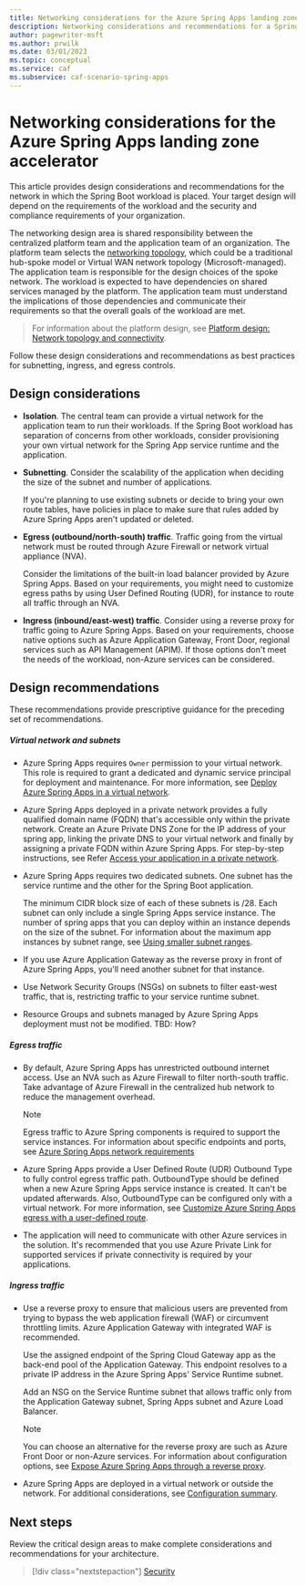 ```yaml
---
title: Networking considerations for the Azure Spring Apps landing zone accelerator
description: Networking considerations and recommendations for a Spring Boot workload.
author: pagewriter-msft
ms.author: prwilk
ms.date: 03/01/2023
ms.topic: conceptual
ms.service: caf
ms.subservice: caf-scenario-spring-apps
---
```


# Networking considerations for the Azure Spring Apps landing zone accelerator

This article provides design considerations and recommendations for the network in which the Spring Boot workload is placed. Your target design will depend on the requirements of the workload and the security and compliance requirements of your organization.  

The networking design area is shared responsibility between the centralized platform team and the application team of an organization. The platform team selects the [networking topology](/azure/cloud-adoption-framework/ready/landing-zone/design-area/network-topology-and-connectivity#topology), which could be a traditional hub-spoke model or Virtual WAN network topology (Microsoft-managed). The application team is responsible for the design choices of the spoke network. The workload is expected to have dependencies on shared services managed by the platform. The application team must understand the implications of those dependencies and communicate their requirements so that the overall goals of the workload are met. 

> For information about the platform design, see [Platform design: Network topology and connectivity](/azure/cloud-adoption-framework/ready/landing-zone/design-area/network-topology-and-connectivity).

Follow these design considerations and recommendations as best practices for subnetting, ingress, and egress controls. 

## Design considerations

 - **Isolation**. The central team can provide a virtual network for the application team to run their workloads. If the Spring Boot workload has separation of concerns from other workloads, consider provisioning your own virtual network for the Spring App service runtime and the application.
 
 - **Subnetting**.  Consider the scalability of the application when deciding the size of the subnet and number of applications.

    If you're planning to use existing subnets or decide to bring your own route tables, have policies in place to make sure that rules added by Azure Spring Apps aren't updated or deleted.

 - **Egress (outbound/north-south) traffic**. Traffic going from the virtual network must be routed through Azure Firewall or network virtual appliance (NVA). 

    Consider the limitations of the built-in load balancer provided by Azure Spring Apps. Based on your requirements, you might need to customize egress paths by using User Defined Routing (UDR), for instance to route all traffic through an NVA. 

- **Ingress (inbound/east-west) traffic**. Consider using a reverse proxy for traffic going to Azure Spring Apps. Based on your requirements, choose native options such as Azure Application Gateway, Front Door, regional services such as API Management (APIM). If those options don't meet the needs of the workload, non-Azure services can be considered.    

## Design recommendations

These recommendations provide prescriptive guidance for the preceding set of recommendations.

##### Virtual network and subnets

- Azure Spring Apps requires `Owner` permission to your virtual network. This role is required to grant a dedicated and dynamic service principal for deployment and maintenance. For more information, see [Deploy Azure Spring Apps in a virtual network](/azure/spring-apps/how-to-deploy-in-azure-virtual-network).

- Azure Spring Apps deployed in a private network provides a fully qualified domain name (FQDN) that's accessible only within the private network. Create an Azure Private DNS Zone for the IP address of your spring app, linking the private DNS to your virtual network and finally by assigning a private FQDN within Azure Spring Apps. For step-by-step instructions, see Refer [Access your application in a private network](/azure/spring-apps/access-app-virtual-network).


- Azure Spring Apps requires two dedicated subnets. One subnet has the service runtime and the other for the Spring Boot application.

    The minimum CIDR block size of each of these subnets is /28. Each subnet can only include a single Spring Apps service instance. The number of spring apps that you can deploy within an instance depends on the size of the subnet. For information about the maximum app instances by subnet range, see [Using smaller subnet ranges](/azure/spring-apps/how-to-deploy-in-azure-virtual-network?tabs=azure-portal#using-smaller-subnet-ranges).

- If you use Azure Application Gateway as the reverse proxy in front of Azure Spring Apps, you'll need another subnet for that instance.

- Use Network Security Groups (NSGs) on subnets to filter east-west traffic, that is,  restricting traffic to your service runtime subnet. 

- Resource Groups and subnets managed by Azure Spring Apps deployment must not be modified. TBD: How?

##### Egress traffic

- By default, Azure Spring Apps has unrestricted outbound internet access. Use an NVA such as Azure Firewall to filter north-south traffic. Take advantage of Azure Firewall in the centralized hub network to reduce the management overhead. 

    > [!NOTE]
    >Egress traffic to Azure Spring components is required to support the service instances. For information about specific endpoints and ports, see [Azure Spring Apps network requirements](/azure/spring-apps/vnet-customer-responsibilities#azure-spring-apps-network-requirements)

- Azure Spring Apps provide a User Defined Route (UDR) Outbound Type to fully control egress traffic path. OutboundType should be defined when a new Azure Spring Apps service instance is created. It can't be updated afterwards. Also, OutboundType can be configured only with a virtual network. For more information, see [Customize Azure Spring Apps egress with a user-defined route](/azure/spring-apps/concept-outbound-type).

- The application will need to communicate with other Azure services in the solution. It's  recommended that you use Azure Private Link for supported services if private connectivity is required by your applications.


##### Ingress traffic
 
- Use a reverse proxy to ensure that malicious users are prevented from trying to bypass the web application firewall (WAF) or circumvent throttling limits. Azure Application Gateway with integrated WAF is recommended.

    Use the assigned endpoint of the Spring Cloud Gateway app as the back-end pool of the Application Gateway. This endpoint resolves to a private IP address in the Azure Spring Apps' Service Runtime subnet.

    Add an NSG on the Service Runtime subnet that allows traffic only from the Application Gateway subnet, Spring Apps subnet and Azure Load Balancer.
 
    > [!NOTE]
    > You can choose an alternative for the reverse proxy are such as Azure Front Door or non-Azure services. For information about configuration options, see [Expose Azure Spring Apps through a reverse proxy](/azure/architecture/reference-architectures/microservices/spring-cloud-reverse-proxy).

- Azure Spring Apps are deployed in a virtual network or outside the network. For additional considerations, see [Configuration summary](/azure/architecture/reference-architectures/microservices/spring-cloud-reverse-proxy#configuration-summary).

## Next steps

Review the critical design areas to make complete considerations and recommendations for your architecture. 

> [!div class="nextstepaction"] 
> [Security](./security.md)
